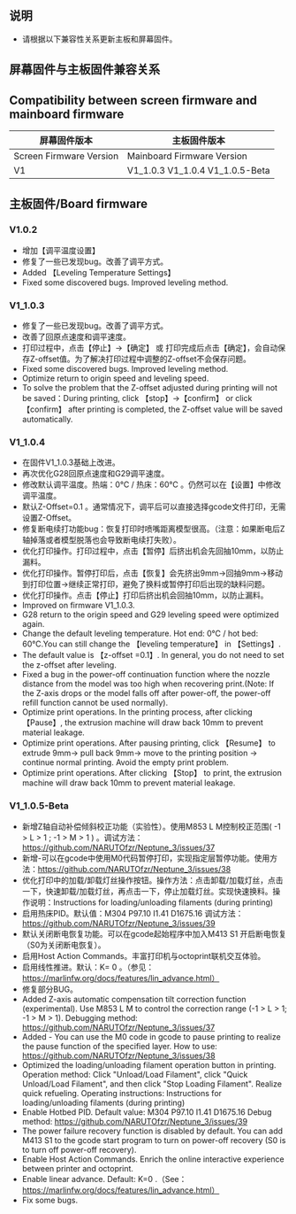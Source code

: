 ## 说明
- 请根据以下兼容性关系更新主板和屏幕固件。

## 屏幕固件与主板固件兼容关系
## Compatibility between screen firmware and mainboard firmware

| 屏幕固件版本 | 主板固件版本 |
|-------------------------|----------------------------|
| Screen Firmware Version | Mainboard Firmware Version |
|           V1            |  V1_1.0.3  V1_1.0.4  V1_1.0.5-Beta     |



## 主板固件/Board firmware
### V1.0.2
- 增加【调平温度设置】
- 修复了一些已发现bug。改善了调平方式。
- Added 【Leveling Temperature Settings】
- Fixed some discovered bugs. Improved leveling method.

### V1_1.0.3
- 修复了一些已发现bug。改善了调平方式。
- 改善了回原点速度和调平速度。
- 打印过程中，点击【停止】→【确定】 或 打印完成后点击【确定】，会自动保存Z-offset值。为了解决打印过程中调整的Z-offset不会保存问题。
- Fixed some discovered bugs. Improved leveling method.
- Optimize return to origin speed and leveling speed.
- To solve the problem that the Z-offset adjusted during printing will not be saved：During printing, click 【stop】→【confirm】 or click 【confirm】 after printing is completed, the Z-offset value will be saved automatically. 

### V1_1.0.4
- 在固件V1_1.0.3基础上改进。
- 再次优化G28回原点速度和G29调平速度。
- 修改默认调平温度。热端：0℃  / 热床：60℃ 。仍然可以在【设置】中修改调平温度。
- 默认Z-Offset=0.1 。通常情况下，调平后可以直接选择gcode文件打印，无需设置Z-Offset。
- 修复断电续打功能bug：恢复打印时喷嘴距离模型很高。（注意：如果断电后Z轴掉落或者模型脱落也会导致断电续打失败）。
- 优化打印操作。打印过程中，点击【暂停】后挤出机会先回抽10mm，以防止漏料。
- 优化打印操作。暂停打印后，点击【恢复】会先挤出9mm→回抽9mm→移动到打印位置→继续正常打印，避免了换料或暂停打印后出现的缺料问题。
- 优化打印操作。点击【停止】打印后挤出机会回抽10mm，以防止漏料。
- Improved on firmware V1_1.0.3.
- G28 return to the origin speed and G29 leveling speed were optimized again.
- Change the default leveling temperature. Hot end: 0℃ / hot bed: 60℃.You can still change the 【leveling temperature】 in 【Settings】.
- The default value is 【z-offset =0.1】. In general, you do not need to set the z-offset after leveling.
- Fixed a bug in the power-off continuation function where the nozzle distance from the model was too high when recovering print.(Note: If the Z-axis drops or the model falls off after power-off, the power-off refill function cannot be used normally).
- Optimize print operations. In the printing process, after clicking 【Pause】, the extrusion machine will draw back 10mm to prevent material leakage.
- Optimize print operations. After pausing printing, click 【Resume】 to extrude 9mm→ pull back 9mm→ move to the printing position → continue normal printing. Avoid the empty print problem.
- Optimize print operations. After clicking 【Stop】 to print, the extrusion machine will draw back 10mm to prevent material leakage.

### V1_1.0.5-Beta
- 新增Z轴自动补偿倾斜校正功能（实验性）。使用M853 L M控制校正范围( -1 > L > 1 ;  -1 > M > 1 ) 。调试方法：https://github.com/NARUTOfzr/Neptune_3/issues/37
- 新增-可以在gcode中使用M0代码暂停打印，实现指定层暂停功能。使用方法：https://github.com/NARUTOfzr/Neptune_3/issues/38
- 优化打印中的加载/卸载灯丝操作按钮。操作方法：点击卸载/加载灯丝，点击一下，快速卸载/加载灯丝，再点击一下，停止加载灯丝。实现快速换料。操作说明：Instructions for loading/unloading filaments (during printing)
- 启用热床PID。默认值：M304 P97.10 I1.41 D1675.16    调试方法：https://github.com/NARUTOfzr/Neptune_3/issues/39
- 默认关闭断电恢复功能。可以在gcode起始程序中加入M413 S1 开启断电恢复（S0为关闭断电恢复）。
- 启用Host Action Commands。丰富打印机与octoprint联机交互体验。
- 启用线性推进。默认：K= 0 。（参见：https://marlinfw.org/docs/features/lin_advance.html） 
- 修复部分BUG。
- Added Z-axis automatic compensation tilt correction function (experimental). Use M853 L M to control the correction range (-1 > L > 1; -1 > M > 1).       Debugging method: https://github.com/NARUTOfzr/Neptune_3/issues/37
- Added - You can use the M0 code in gcode to pause printing to realize the pause function of the specified layer.      How to use: https://github.com/NARUTOfzr/Neptune_3/issues/38
- Optimized the loading/unloading filament operation button in printing.     Operation method: Click "Unload/Load Filament", click "Quick Unload/Load Filament", and then click "Stop Loading Filament". Realize quick refueling. Operating instructions: Instructions for loading/unloading filaments (during printing)
- Enable Hotbed PID. Default value: M304 P97.10 I1.41 D1675.16     Debug method: https://github.com/NARUTOfzr/Neptune_3/issues/39
- The power failure recovery function is disabled by default. You can add M413 S1 to the gcode start program to turn on power-off recovery (S0 is to turn off power-off recovery).
- Enable Host Action Commands. Enrich the online interactive experience between printer and octoprint.
- Enable linear advance. Default: K=0 .（See：https://marlinfw.org/docs/features/lin_advance.html）
- Fix some bugs.

















